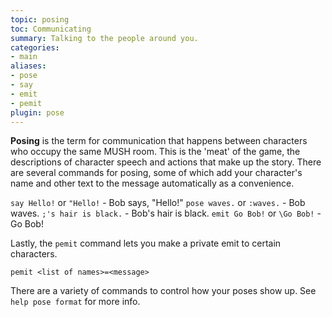 ```yaml
---
topic: posing
toc: Communicating
summary: Talking to the people around you.
categories:
- main
aliases:
- pose
- say
- emit
- pemit
plugin: pose
---
```

**Posing** is the term for communication that happens between characters who occupy the same MUSH room.  This is the 'meat' of the game, the descriptions of character speech and actions that make up the story. There are several commands for posing, some of which add your character's name and other text to the message automatically as a convenience.

`say Hello!` or `"Hello!` - Bob says, "Hello!"
`pose waves.` or `:waves.` - Bob waves.
`;'s hair is black.` - Bob's hair is black.
`emit Go Bob!` or `\Go Bob!` - Go Bob!

Lastly, the `pemit` command lets you make a private emit to certain characters.

`pemit <list of names>=<message>`

There are a variety of commands to control how your poses show up.  See `help pose format` for more info.